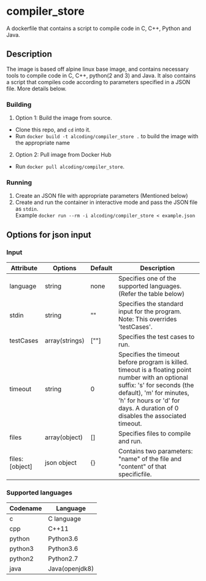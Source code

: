 # compiler_store
A dockerfile that contains a script to compile code in C, C++, Python and Java.

## Description
The image is based off alpine linux base image, and contains necessary tools to compile code in C, C++, python(2 and 3) and Java. It also contains a script that compiles code according to parameters specified in a JSON file. More details below. 

### Building
1. Option 1: Build the image from source. 
  * Clone this repo, and `cd` into it. 
  * Run `docker build -t alcoding/compiler_store .` to build the image with the appropriate name

2. Option 2: Pull image from Docker Hub
  * Run `docker pull alcoding/compiler_store`.

### Running 
1. Create an JSON file with appropriate parameters (Mentioned below) 
2. Create and run the container in interactive mode and pass the JSON file as `stdin`.  
  Example `docker run --rm -i alcoding/compiler_store < example.json`

## Options for json input

### Input
| Attribute      | Options        | Default | Description                                                                                                                                                                                                                                      |
|----------------|----------------|---------|--------------------------------------------------------------------------------------------------------------------------------------------------------------------------------------------------------------------------------------------------|
| language       | string         | none    | Specifies one of the supported languages. (Refer the table below)                                                                                                                                                                                |
| stdin          | string         | ""      | Specifies the standard input for the program.  Note: This overrides 'testCases'.                                                                                                                                                                 |
| testCases      | array(strings) | [""]    | Specifies the test cases to run.                                                                                                                                                                                                                 |
| timeout        | string         | 0       | Specifies the timeout before program is killed. timeout is  a  floating  point  number with an optional suffix: 's' for seconds (the default), 'm' for minutes, 'h' for hours or 'd' for days.  A duration of 0 disables the associated timeout. |
| files          | array(object)  | []      | Specifies files to compile and run.                                                                                                                                                                                                              |
| files:[object] | json object    | {}      | Contains two parameters: "name" of the file and "content" of that specificfile.                                                                                                                                                                  |

### Supported languages
| Codename | Language       |
|----------|----------------|
| c        | C language     |
| cpp      | C++11          |
| python   | Python3.6      |
| python3  | Python3.6      |
| python2  | Python2.7      |
| java     | Java(openjdk8) |

